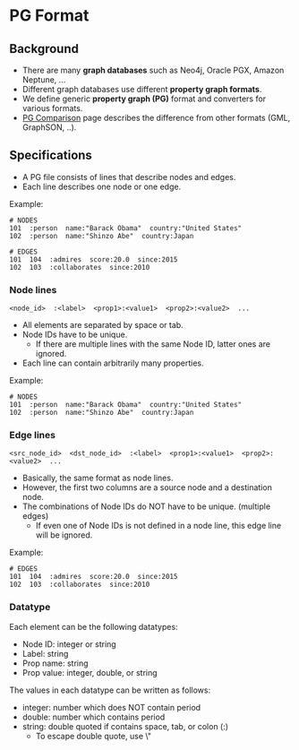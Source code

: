 # PG Format

## Background

* There are many **graph databases** such as Neo4j, Oracle PGX, Amazon Neptune, ...
* Different graph databases use different **property graph formats**.
* We define generic **property graph (PG)** format and converters for various formats.
* [PG Comparison](https://g2gml.readthedocs.io/en/latest/contents/pg-comparison.html) page describes the difference from other formats (GML, GraphSON, ..).

## Specifications

* A PG file consists of lines that describe nodes and edges.
* Each line describes one node or one edge.

Example:

```
# NODES
101  :person  name:"Barack Obama"  country:"United States"
102  :person  name:"Shinzo Abe"  country:Japan

# EDGES
101  104  :admires  score:20.0  since:2015
102  103  :collaborates  since:2010
```

### Node lines

```
<node_id>  :<label>  <prop1>:<value1>  <prop2>:<value2>  ...
```

* All elements are separated by space or tab.
* Node IDs have to be unique.
    * If there are multiple lines with the same Node ID, latter ones are ignored.
* Each line can contain arbitrarily many properties.

Example:

```
# NODES
101  :person  name:"Barack Obama"  country:"United States"
102  :person  name:"Shinzo Abe"  country:Japan
```

### Edge lines

```
<src_node_id>  <dst_node_id>  :<label>  <prop1>:<value1>  <prop2>:<value2>  ...
```

* Basically, the same format as node lines.
* However, the first two columns are a source node and a destination node.
* The combinations of Node IDs do NOT have to be unique. (multiple edges)
    * If even one of Node IDs is not defined in a node line, this edge line will be ignored.

Example:

```
# EDGES
101  104  :admires  score:20.0  since:2015
102  103  :collaborates  since:2010
```

### Datatype

Each element can be the following datatypes:

* Node ID: integer or string
* Label: string
* Prop name: string
* Prop value: integer, double, or string

The values in each datatype can be written as follows:

* integer: number which does NOT contain period
* double: number which contains period
* string: double quoted if contains space, tab, or colon (:)
    * To escape double quote, use \\"
